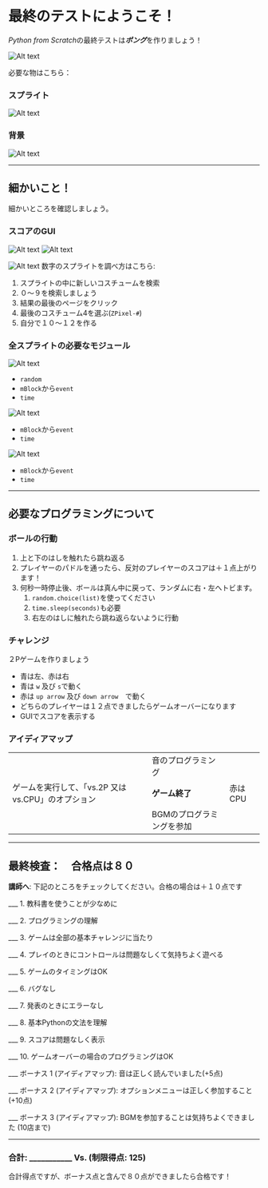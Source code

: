 # 最終のテストにようこそ！

*Python from Scratch*の最終テストは***ポング***を作りましょう！

![Alt text](image-1.png)

必要な物はこちら：

### スプライト
![Alt text](image-2.png)

### 背景
![Alt text](image-3.png)

---
## 細かいこと！
細かいところを確認しましょう。

### スコアのGUI
![Alt text](image-4.png)
![Alt text](image-5.png)

![Alt text](image-6.png)
数字のスプライトを調べ方はこちら:
1. スプライトの中に新しいコスチュームを検索
2. ０～９を検索しましょう
3. 結果の最後のページをクリック
4. 最後のコスチューム4を選ぶ(`ZPixel-#`)
5. 自分で１０～１２を作る

### 全スプライトの必要なモジュール
![Alt text](image-7.png)

- `random`
- `mBlock`から`event`
- `time`

![Alt text](image-8.png)

- `mBlock`から`event`
- `time`

![Alt text](image-9.png)

- `mBlock`から`event`
- `time`

---
## 必要なプログラミングについて

### ボールの行動
1. 上と下のはしを触れたら跳ね返る
2. プレイヤーのパドルを通ったら、反対のプレイヤーのスコアは＋１点上がります！
3. 何秒一時停止後、ボールは真ん中に戻って、ランダムに右・左へトビます。
   1. `random.choice(list)`を使ってください 
   2. `time.sleep(seconds)`も必要
   3. 右左のはしに触れたら跳ね返らないように行動

### チャレンジ
２Pゲームを作りましょう
- 青は左、赤は右
- 青は `w` 及び `s`で動く
- 赤は `up arrow` 及び `down arrow`　で動く
- どちらのプレイヤーは１２点できましたらゲームオーバーになります
- GUIでスコアを表示する

### アイディアマップ
| | | |
| --- | --- | --- |
|  | 音のプログラミング |  |
| ゲームを実行して、「vs.2P 又は vs.CPU」のオプション | **ゲーム終了** | 赤はCPU
| | BGMのプログラミングを参加 | |

---
## 最終検査：　合格点は８０
**講師へ**: 下記のところをチェックしてください。合格の場合は＋１０点です


___ 1. 教科書を使うことが少なめに



___ 2. プログラミングの理解



___ 3. ゲームは全部の基本チャレンジに当たり



___ 4. プレイのときにコントロールは問題なしくて気持ちよく遊べる



___ 5. ゲームのタイミングはOK



___ 6. バグなし



___ 7. 発表のときにエラーなし



___ 8. 基本Pythonの文法を理解



___ 9. スコアは問題なしく表示



___ 10. ゲームオーバーの場合のプログラミングはOK



___ ボーナス 1 (アイディアマップ): 音は正しく読んでいました(+5点)



___ ボーナス 2 (アイディアマップ): オプションメニューは正しく参加すること (+10点)



___ ボーナス 3 (アイディアマップ): BGMを参加することは気持ちよくできました (10店まで)

---

### 合計: ___________ Vs. (制限得点: 125)
合計得点ですが、ボーナス点と含んで８０点ができましたら合格です！